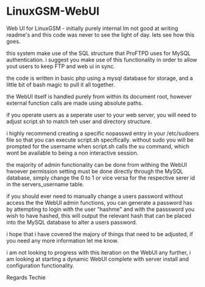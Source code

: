 # LinuxGSM-WebUI
Web UI for LinuxGSM - initially purely internal
Im not good at writing readme's and this code was never to see the light of day.
lets see how this goes.

this system make use of the SQL structure that ProFTPD uses for MySQL authentication.
i suggest you make use of this functionality in order to allow yout users to keep FTP and web ui in sync.

the code is written in basic php using a mysql database for storage, and a little bit of bash magic to pull it all together.

the WebUI itself is handled purely from within its document root, however external function calls are made using absolute paths.

if you operate users as a seperate user to your web server, you will need to adjust script.sh to match teh user and directory structure.

i highly recommend creating a specific nopasswd entry in your /etc/sudoers file so that you can execute script.sh specifically.
without sudo you will be prompted for the username when script.sh calls the su command, which wont be available to being a non interactive session.

the majority of admin functionality can be done from withing the WebUI hwoever permission setting must be done directly through the MySQL database, simply change the 0 to 1 or vice versa for the respective serer id in the servers_username table.

if you should ever need to manually change a users password without access the the WebUI admin functions, you can generate a password has by attempting to login with the user "hashme" and with the passsword you wish to have hashed, this will output the relevant hash that can be placed into the MySQL database to alter a users password.

i hope that i have covered the majory of things that need to be adjusted, if you need any more information let me know.

i am not looking to progress with this iteration on the WebUI any further, i am looking at starting a dynamic WebUI complete with server install and configuration functionality.

Regards
Techie
